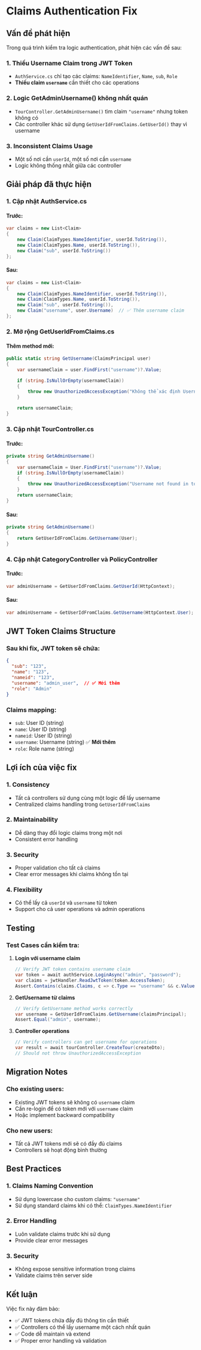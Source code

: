 # Claims Authentication Fix

## Vấn đề phát hiện

Trong quá trình kiểm tra logic authentication, phát hiện các vấn đề sau:

### 1. **Thiếu Username Claim trong JWT Token**
- `AuthService.cs` chỉ tạo các claims: `NameIdentifier`, `Name`, `sub`, `Role`
- **Thiếu claim `username`** cần thiết cho các operations

### 2. **Logic GetAdminUsername() không nhất quán**
- `TourController.GetAdminUsername()` tìm claim `"username"` nhưng token không có
- Các controller khác sử dụng `GetUserIdFromClaims.GetUserId()` thay vì username

### 3. **Inconsistent Claims Usage**
- Một số nơi cần `userId`, một số nơi cần `username`
- Logic không thống nhất giữa các controller

## Giải pháp đã thực hiện

### 1. **Cập nhật AuthService.cs**

#### Trước:
```csharp
var claims = new List<Claim>
{
    new Claim(ClaimTypes.NameIdentifier, userId.ToString()),
    new Claim(ClaimTypes.Name, userId.ToString()),
    new Claim("sub", userId.ToString())
};
```

#### Sau:
```csharp
var claims = new List<Claim>
{
    new Claim(ClaimTypes.NameIdentifier, userId.ToString()),
    new Claim(ClaimTypes.Name, userId.ToString()),
    new Claim("sub", userId.ToString()),
    new Claim("username", user.Username)  // ✅ Thêm username claim
};
```

### 2. **Mở rộng GetUserIdFromClaims.cs**

#### Thêm method mới:
```csharp
public static string GetUsername(ClaimsPrincipal user)
{
    var usernameClaim = user.FindFirst("username")?.Value;

    if (string.IsNullOrEmpty(usernameClaim))
    {
        throw new UnauthorizedAccessException("Không thể xác định Username.");
    }

    return usernameClaim;
}
```

### 3. **Cập nhật TourController.cs**

#### Trước:
```csharp
private string GetAdminUsername()
{
    var usernameClaim = User.FindFirst("username")?.Value;
    if (string.IsNullOrEmpty(usernameClaim))
    {
        throw new UnauthorizedAccessException("Username not found in token");
    }
    return usernameClaim;
}
```

#### Sau:
```csharp
private string GetAdminUsername()
{
    return GetUserIdFromClaims.GetUsername(User);
}
```

### 4. **Cập nhật CategoryController và PolicyController**

#### Trước:
```csharp
var adminUsername = GetUserIdFromClaims.GetUserId(HttpContext);
```

#### Sau:
```csharp
var adminUsername = GetUserIdFromClaims.GetUsername(HttpContext.User);
```

## JWT Token Claims Structure

### Sau khi fix, JWT token sẽ chứa:

```json
{
  "sub": "123",
  "name": "123", 
  "nameid": "123",
  "username": "admin_user",  // ✅ Mới thêm
  "role": "Admin"
}
```

### Claims mapping:
- `sub`: User ID (string)
- `name`: User ID (string) 
- `nameid`: User ID (string)
- `username`: Username (string) ✅ **Mới thêm**
- `role`: Role name (string)

## Lợi ích của việc fix

### 1. **Consistency**
- Tất cả controllers sử dụng cùng một logic để lấy username
- Centralized claims handling trong `GetUserIdFromClaims`

### 2. **Maintainability**
- Dễ dàng thay đổi logic claims trong một nơi
- Consistent error handling

### 3. **Security**
- Proper validation cho tất cả claims
- Clear error messages khi claims không tồn tại

### 4. **Flexibility**
- Có thể lấy cả `userId` và `username` từ token
- Support cho cả user operations và admin operations

## Testing

### Test Cases cần kiểm tra:

1. **Login với username claim**
   ```csharp
   // Verify JWT token contains username claim
   var token = await authService.LoginAsync("admin", "password");
   var claims = jwtHandler.ReadJwtToken(token.AccessToken);
   Assert.Contains(claims.Claims, c => c.Type == "username" && c.Value == "admin");
   ```

2. **GetUsername từ claims**
   ```csharp
   // Verify GetUsername method works correctly
   var username = GetUserIdFromClaims.GetUsername(claimsPrincipal);
   Assert.Equal("admin", username);
   ```

3. **Controller operations**
   ```csharp
   // Verify controllers can get username for operations
   var result = await tourController.CreateTour(createDto);
   // Should not throw UnauthorizedAccessException
   ```

## Migration Notes

### Cho existing users:
- Existing JWT tokens sẽ không có `username` claim
- Cần re-login để có token mới với `username` claim
- Hoặc implement backward compatibility

### Cho new users:
- Tất cả JWT tokens mới sẽ có đầy đủ claims
- Controllers sẽ hoạt động bình thường

## Best Practices

### 1. **Claims Naming Convention**
- Sử dụng lowercase cho custom claims: `"username"`
- Sử dụng standard claims khi có thể: `ClaimTypes.NameIdentifier`

### 2. **Error Handling**
- Luôn validate claims trước khi sử dụng
- Provide clear error messages

### 3. **Security**
- Không expose sensitive information trong claims
- Validate claims trên server side

## Kết luận

Việc fix này đảm bảo:
- ✅ JWT tokens chứa đầy đủ thông tin cần thiết
- ✅ Controllers có thể lấy username một cách nhất quán
- ✅ Code dễ maintain và extend
- ✅ Proper error handling và validation

